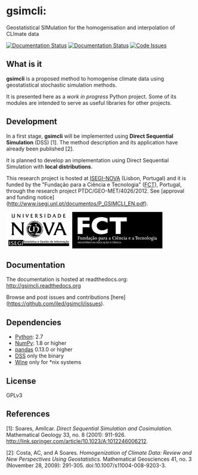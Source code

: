 # gsimcli:
Geostatistical SIMulation for the homogenisation and interpolation of
CLImate data

[![Documentation Status](https://readthedocs.org/projects/gsimcli/badge/?version=latest)](http://gsimcli.readthedocs.org/en/latest/?badge=latest) [![Documentation Status](https://readthedocs.org/projects/gsimcli/badge/?version=dev)](http://gsimcli.readthedocs.org/en/latest/?badge=dev) [![Code Issues](https://www.quantifiedcode.com/api/v1/project/d5107719f2724f41bc1b18665a164616/snapshot/origin:dev:HEAD/badge.svg)](https://www.quantifiedcode.com/app/project/d5107719f2724f41bc1b18665a164616)

## What is it

**gsimcli** is a proposed method to homogenise climate data using
geostatistical stochastic simulation methods.

It is presented here as a *work in progress* Python project. Some of its
modules are intended to serve as useful libraries for other projects.

## Development

In a first stage, **gsimcli** will be implemented using **Direct Sequential
Simulation** (DSS) [1]. The method description and its application have already
been published [2].

It is planned to develop an implementation using Direct Sequential Simulation
with **local distributions**.

This research project is hosted at [ISEGI-NOVA](http://www.isegi.unl.pt)
(Lisbon, Portugal) and it is funded by the "Fundação para a Ciência e
Tecnologia" ([FCT](http://www.fct.pt)), Portugal, through the research project
PTDC/GEO-MET/4026/2012. See [approval and funding notice]
(http://www.isegi.unl.pt/documentos/P_GSIMCLI_EN.pdf).

![ISEGI-NOVA](/images/logo_ISEGI.png) ![FCT](/images/logo_FCT.png)

## Documentation

The documentation is hosted at readthedocs.org:
http://gsimcli.readthedocs.org

Browse and post issues and contributions [here]
(https://github.com/iled/gsimcli/issues).

## Dependencies

- [Python](http://www.python.org): 2.7
- [NumPy](http://www.numpy.org): 1.8 or higher
- [pandas](http://pandas.pydata.org) 0.13.0 or higher
- [DSS](https://sites.google.com/site/cmrpsoftware/geoms) only the binary
- [Wine](http://www.winehq.org) only for *nix systems

## License

GPLv3

## References

[1]: Soares, Amílcar. *Direct Sequential Simulation and Cosimulation.*
Mathematical Geology 33, no. 8 (2001): 911-926.
http://link.springer.com/article/10.1023/A:1012246006212.

[2]: Costa, AC, and A Soares. *Homogenization of Climate Data: Review and New
Perspectives Using Geostatistics.* Mathematical Geosciences 41, no. 3 (November
28, 2009): 291-305. doi:10.1007/s11004-008-9203-3.
